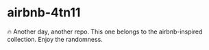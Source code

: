 ﻿# airbnb-4tn11

🔥 Another day, another repo.
This one belongs to the airbnb-inspired collection.
Enjoy the randomness.
